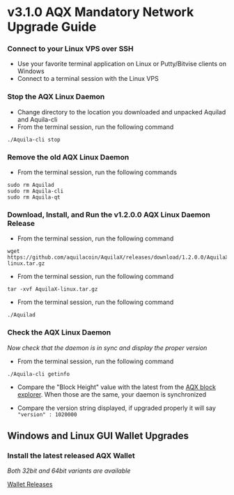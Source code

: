 # v3.1.0 AQX Mandatory Network Upgrade Guide

### Connect to your Linux VPS over SSH

  * Use your favorite terminal application on Linux or Putty/Bitvise clients on Windows
  * Connect to a terminal session with the Linux VPS

### Stop the AQX Linux Daemon

  * Change directory to the location you downloaded and unpacked Aquilad and Aquila-cli
  * From the terminal session, run the following command
  ```
  ./Aquila-cli stop
  ```

### Remove the old AQX Linux Daemon

  * From the terminal session, run the following commands
  ```
  sudo rm Aquilad
  sudo rm Aquila-cli
  sudo rm Aquila-qt
  ```

### Download, Install, and Run the v1.2.0.0 AQX Linux Daemon Release

  * From the terminal session, run the following command
  ```
  wget https://github.com/aquilacoin/AquilaX/releases/download/1.2.0.0/AquilaX-linux.tar.gz
  ```

  * From the terminal session, run the following command
  ```
  tar -xvf AquilaX-linux.tar.gz
  ```

  * From the terminal session, run the following command
  ```
  ./Aquilad
  ```

### Check the AQX Linux Daemon 
*Now check that the daemon is in sync and display the proper version*

  * From the terminal session, run the following command
  ```
  ./Aquila-cli getinfo
  ```

  * Compare the "Block Height" value with the latest from the [AQX block explorer](http://exploreraqx.aquila.online/). When those are the same, your daemon is synchronized

  * Compare the version string displayed, if upgraded properly it will say ```"version" : 1020000```

## Windows and Linux GUI Wallet Upgrades

### Install the latest released AQX Wallet
*Both 32bit and 64bit variants are available* 

[Wallet Releases](https://github.com/aquilacoin/AquilaX/releases/)

